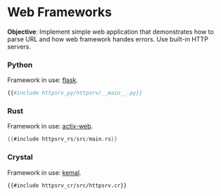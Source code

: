 # Web Frameworks

**Objective**: Implement simple web application that demonstrates how to parse URL and how web framework handes errors. Use built-in HTTP servers.

### Python

Framework in use: [flask](https://flask.palletsprojects.com/).

```python
{{#include httpsrv_py/httpsrv/__main__.py}}
```

### Rust

Framework in use: [actix-web](https://actix.rs/).

```rust
{{#include httpsrv_rs/src/main.rs}}
```

### Crystal

Framework in use: [kemal](https://kemalcr.com/).

```crystal
{{#include httpsrv_cr/src/httpsrv.cr}}
```
